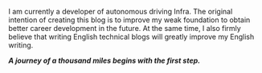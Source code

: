 I am currently a developer of autonomous driving Infra. The original intention of creating this blog is to improve my weak foundation to obtain better career development in the future. At the same time, I also firmly believe that writing English technical blogs will greatly improve my English writing.


_**A journey of a thousand miles begins with the first step.**_